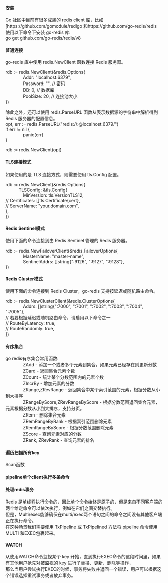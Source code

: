 <h4>安装</h4>
Go 社区中目前有很多成熟的 redis client 库，比如[https://github.com/gomodule/redigo 和https://github.com/go-redis/redis<br>
使用以下命令下安装 go-redis 库:<br>
go get github.com/go-redis/redis/v8<br>

<h4>普通连接</h4>
go-redis 库中使用 redis.NewClient 函数连接 Redis 服务器。<br>

rdb := redis.NewClient(&redis.Options{  <br>
&emsp;&emsp;&emsp;&emsp;Addr:     "localhost:6379",  <br>
&emsp;&emsp;&emsp;&emsp;Password: "", // 密码  <br>
&emsp;&emsp;&emsp;&emsp;DB:       0,  // 数据库<br>
&emsp;&emsp;&emsp;&emsp;PoolSize: 20, // 连接池大小<br>
})<br>

除此之外，还可以使用 redis.ParseURL 函数从表示数据源的字符串中解析得到 Redis 服务器的配置信息。<br>
opt, err := redis.ParseURL("redis://<user>:<pass>@localhost:6379/<db>")<br>
if err != nil {<br>
&emsp;&emsp;&emsp;&emsp;panic(err)<br>
}<br>

rdb := redis.NewClient(opt)<br>

<h4>TLS连接模式</h4>
如果使用的是 TLS 连接方式，则需要使用 tls.Config 配置。<br>

rdb := redis.NewClient(&redis.Options{<br>
&emsp;&emsp;&emsp;TLSConfig: &tls.Config{<br>
&emsp;&emsp;&emsp;&emsp;MinVersion: tls.VersionTLS12,<br>
// Certificates: []tls.Certificate{cert},<br>
// ServerName: "your.domain.com",<br>
},<br>
})<br>

<h4>Redis Sentinel模式</h4>
使用下面的命令连接到由 Redis Sentinel 管理的 Redis 服务器。<br>

rdb := redis.NewFailoverClient(&redis.FailoverOptions{<br>
&emsp;&emsp;&emsp;&emsp;MasterName:    "master-name",<br>
&emsp;&emsp;&emsp;&emsp;SentinelAddrs: []string{":9126", ":9127", ":9128"},<br>
})<br>

<h4>Redis Cluster模式</h4>
使用下面的命令连接到 Redis Cluster，go-redis 支持按延迟或随机路由命令。<br>

rdb := redis.NewClusterClient(&redis.ClusterOptions{<br>
&emsp;&emsp;&emsp;&emsp;Addrs: []string{":7000", ":7001", ":7002", ":7003", ":7004", ":7005"},<br>
    // 若要根据延迟或随机路由命令，请启用以下命令之一<br>
    // RouteByLatency: true,<br>
    // RouteRandomly: true,<br>
})<br>

<h4>有序集合</h4>
go redis有序集合常用函数:<br>
&emsp;&emsp;&emsp;&emsp;ZAdd - 添加一个或者多个元素到集合，如果元素已经存在则更新分数<br>
&emsp;&emsp;&emsp;&emsp;ZCard - 返回集合元素个数<br>
&emsp;&emsp;&emsp;&emsp;ZCount - 统计某个分数范围内的元素个数<br>
&emsp;&emsp;&emsp;&emsp;ZIncrBy - 增加元素的分数<br>
&emsp;&emsp;&emsp;&emsp;ZRange,ZRevRange - 返回集合中某个索引范围的元素，根据分数从小到大排序<br>
&emsp;&emsp;&emsp;&emsp;ZRangeByScore,ZRevRangeByScore - 根据分数范围返回集合元素，元素根据分数从小到大排序，支持分页。<br>
&emsp;&emsp;&emsp;&emsp;ZRem - 删除集合元素<br>
&emsp;&emsp;&emsp;&emsp;ZRemRangeByRank - 根据索引范围删除元素<br>
&emsp;&emsp;&emsp;&emsp;ZRemRangeByScore - 根据分数范围删除元素<br>
&emsp;&emsp;&emsp;&emsp;ZScore - 查询元素对应的分数<br>
&emsp;&emsp;&emsp;&emsp;ZRank, ZRevRank - 查询元素的排名<br>


<h4>遍历扫描所有key</h4>
Scan函数

<h4>pipeline单个client执行多条命令</h4>

<h4>处理redis事务</h4>
Redis 是单线程执行命令的，因此单个命令始终是原子的，但是来自不同客户端的两个给定命令可以依次执行，例如在它们之间交替执行。<br>
但是，Multi/exec能够确保在multi/exec两个语句之间的命令之间没有其他客户端正在执行命令。<br>
在这种场景我们需要使用 TxPipeline 或 TxPipelined 方法将 pipeline 命令使用 MULTI 和EXEC包裹起来。<br>

<h4>WATCH</h4>
从使用WATCH命令监视某个 key 开始，直到执行EXEC命令的这段时间里，如果有其他用户抢先对被监视的 key 进行了替换、更新、删除等操作，<br>
那么当用户尝试执行EXEC的时候，事务将失败并返回一个错误，用户可以根据这个错误选择重试事务或者放弃事务。<br>

